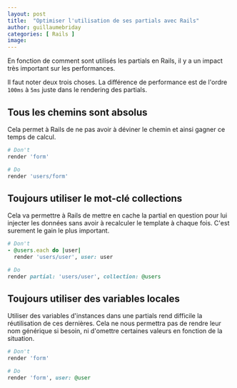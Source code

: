 ```yaml
---
layout: post
title:  "Optimiser l'utilisation de ses partials avec Rails"
author: guillaumebriday
categories: [ Rails ]
image:
---
```


En fonction de comment sont utilisés les partials en Rails, il y a un impact très important sur les performances.

Il faut noter deux trois choses. La différence de performance est de l'ordre `100ms` à `5ms` juste dans le rendering des partials.

## Tous les chemins sont absolus

Cela permet à Rails de ne pas avoir à déviner le chemin et ainsi gagner ce temps de calcul.

```ruby
# Don't
render 'form'

# Do
render 'users/form'
```

## Toujours utiliser le mot-clé collections

Cela va permettre à Rails de mettre en cache la partial en question pour lui injecter les données sans avoir à recalculer le template à chaque fois. C'est surement le gain le plus important.

```ruby
# Don't
- @users.each do |user|
  render 'users/user', user: user

# Do
render partial: 'users/user', collection: @users
```

## Toujours utiliser des variables locales

Utiliser des variables d'instances dans une partials rend difficile la réutilisation de ces dernières. Cela ne nous permettra pas de rendre leur nom générique si besoin, ni d'omettre certaines valeurs en fonction de la situation.

```ruby
# Don't
render 'form'

# Do
render 'form', user: @user
```
